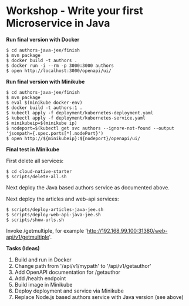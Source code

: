# Workshop - Write your first Microservice in Java


**Run final version with Docker**

```
$ cd authors-java-jee/finish
$ mvn package
$ docker build -t authors .
$ docker run -i --rm -p 3000:3000 authors
$ open http://localhost:3000/openapi/ui/
```

**Run final version with Minikube**

```
$ cd authors-java-jee/finish
$ mvn package
$ eval $(minikube docker-env)
$ docker build -t authors:1 .
$ kubectl apply -f deployment/kubernetes-deployment.yaml
$ kubectl apply -f deployment/kubernetes-service.yaml
$ minikubeip=$(minikube ip)
$ nodeport=$(kubectl get svc authors --ignore-not-found --output 'jsonpath={.spec.ports[*].nodePort}')
$ open http://${minikubeip}:${nodeport}/openapi/ui/
```

**Final test in Minikube**

First delete all services:

```
$ cd cloud-native-starter
$ scripts/delete-all.sh
```

Next deploy the Java based authors service as documented above.

Next deploy the articles and web-api services:

```
$ scripts/deploy-articles-java-jee.sh
$ scripts/deploy-web-api-java-jee.sh
$ scripts/show-urls.sh
```

Invoke /getmultiple, for example 'http://192.168.99.100:31380/web-api/v1/getmultiple'.


**Tasks (Ideas)**

1) Build and run in Docker
2) Change path from '/api/v1/mypath' to '/api/v1/getauthor'
3) Add OpenAPI documentation for /getauthor
4) Add /health endpoint
5) Build image in Minikube
6) Deploy deployment and service via Minikube
7) Replace Node.js based authors service with Java version (see above)
